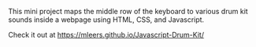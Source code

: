 This mini project maps the middle row of the keyboard to various drum kit sounds inside a webpage using HTML, CSS, and Javascript.

Check it out at https://mleers.github.io/Javascript-Drum-Kit/